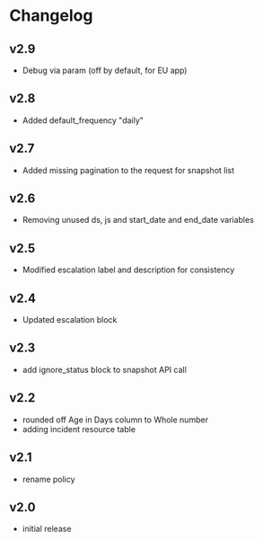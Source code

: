 # Changelog

## v2.9

- Debug via param (off by default, for EU app)

## v2.8

- Added default_frequency "daily"

## v2.7

- Added missing pagination to the request for snapshot list

## v2.6

- Removing unused ds, js and start_date and end_date variables

## v2.5

- Modified escalation label and description for consistency

## v2.4

- Updated escalation block

## v2.3

- add ignore_status block to snapshot API call

## v2.2

- rounded off Age in Days column to Whole number
- adding incident resource table

## v2.1

- rename policy

## v2.0

- initial release
